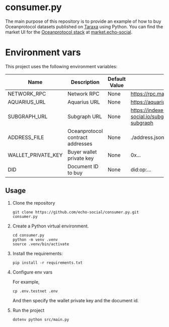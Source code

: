 # consumer.py

The main purpose of this repository is to provide an example of how to buy Oceanprotocol datasets published on [Taraxa](https://www.taraxa.io) using Python.
You can find the market UI for the [Oceanprotocol stack](https://oceanprotocol.com/) at [market.echo-social](https://market.echo-social.io/).

# Environment vars
This project uses the following environment variables:

| Name | Description | Default Value | Example |
| ---- | ----------- | ------------- | ------- |
| NETWORK_RPC            | Network RPC           | None      | https://rpc.mainnet.taraxa.io |
| AQUARIUS_URL           | Aquarius URL          | None      | https://aquarius.echo-social.io |
| SUBGRAPH_URL           | Subgraph URL          | None      | https://indexer.echo-social.io/subgraphs/name/oceanprotocol/ocean-subgraph |
| ADDRESS_FILE           | Oceanprotocol contract addresses          | None      | ./address.json |
| WALLET_PRIVATE_KEY     | Buyer wallet private key         | None      | 0x... |
| DID                    | Document ID to buy | None | did:op:... |

## Usage

1. Clone the repository
    ```
    git clone https://github.com/echo-social/consumer.py.git consumer.py
    ```

2. Create a Python virtual environment.

    ```
    cd consumer.py
    python -m venv .venv
    source .venv/bin/activate
    ```

3. Install the requirements:

    ```
    pip install -r requirements.txt
    ```

5. Configure env vars

    For example,
    ```
    cp .env.testnet .env
    ```

    And then specify the wallet private key and the document id.    

6. Run the project

    ```
    dotenv python src/main.py
    ```

